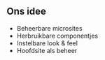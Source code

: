 ##  Ons idee

* Beheerbare microsites
* Herbruikbare componentjes
* Instelbare look & feel
* Hoofdsite als beheer